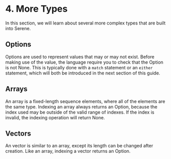 # 4. More Types

In this section, we will learn about several more complex types that are built into Serene.

## Options

Options are used to represent values that may or may not exist. Before making use of the value, the language require you to check that the Option is not None. This is typically done with a `match` statement or an `either` statement, which will both be introduced in the next section of this guide.

## Arrays

An array is a fixed-length sequence elements, where all of the elements are the same type. Indexing an array always returns an Option, because the index used may be outside of the valid range of indexes. If the index is invalid, the indexing operation will return None.

## Vectors

An vector is similar to an array, except its length can be changed after creation. Like an array, indexing a vector returns an Option.